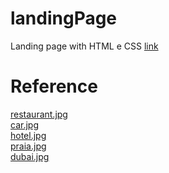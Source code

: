 # landingPage
Landing page with HTML e CSS
[link](https://bgns42.github.io/landingPage/)

# Reference
[restaurant.jpg](https://pixabay.com/photos/cars-old-car-vehicle-cuba-oltimer-1638594/)<br>
[car.jpg](https://pixabay.com/photos/cars-old-car-vehicle-cuba-oltimer-1638594/)<br>
[hotel.jpg](https://pixabay.com/photos/building-house-shops-hotel-street-66789/)<br>
[praia.jpg](https://pixabay.com/photos/sunrise-sea-baltic-sea-lake-beach-8235464/)<br>
[dubai.jpg](https://pixabay.com/photos/dubai-skyscraper-architecture-urban-7237750/)<br>